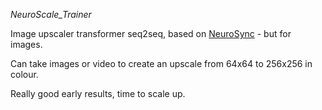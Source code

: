 *NeuroScale_Trainer*

Image upscaler transformer seq2seq, based on [NeuroSync](https://github.com/AnimaVR/NeuroSync_Trainer_Lite) - but for images.

Can take images or video to create an upscale from 64x64 to 256x256 in colour.

Really good early results, time to scale up.
